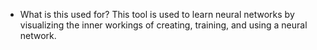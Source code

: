 - What is this used for?
  This tool is used to learn neural networks by visualizing the inner workings of creating, training, and using a neural network.